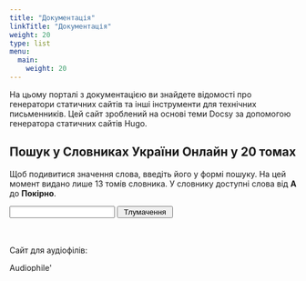 ```yaml
---
title: "Документація"
linkTitle: "Документація"
weight: 20
type: list
menu:
  main:
    weight: 20
---
```


На цьому порталі з документацією ви знайдете відомості про генератори статичних сайтів та інші інструменти для технічних письменників. Цей сайт зроблений на основі теми Docsy за допомогою генератора статичних сайтів Hugo.

## Пошук у Словниках України Онлайн у 20 томах

Щоб подивитися значення слова, введіть його у формі пошуку. На цей момент видано лише 13 томів словника. У словнику доступні слова від **А** до **Покірно**.

<form target="_blank" action="https://sum20ua.com/List/Search/" method="get"><input id="SearchInput" name="searchWord" pattern="[A-za-zА-Яа-я\sЇїЁёЄєІі]+" type="text" value="" />
<input type="submit" value=" Тлумачення ">
</form>
<br></br>
Сайт для аудіофілів:

<a href="https://audiophilesoft.com" title="Audiophile's Software"><img src="https://audiophilesoft.com/as-small.png" alt="Audiophile's Software" width="80" height="15"></a>
